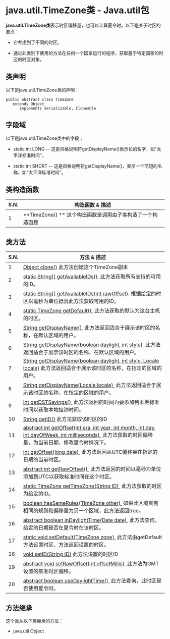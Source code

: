 # java.util.TimeZone类 - Java.util包

**java.util.TimeZone类**表示时区偏移量，也可以计算夏令时。以下是关于时区的要点：

*   它考虑到了不同的时区。

*   通过此类别下使用的方法在任何一个国家运行的程序，获取基于特定国家的时区的时区对象。

## 类声明

以下是java.util.TimeZone类的声明：

```
public abstract class TimeZone
   extends Object
      implements Serializable, Cloneable
```

## 字段域

以下是java.util.TimeZone类中的字段：

*   static int LONG -- 这是风格说明符getDisplayName()表示长的名字，如“太平洋标准时间”。

*   static int SHORT -- 这是风格说明符getDisplayName()，表示一个简短的名称，如“太平洋标准时间”。

## 类构造函数

| S.N. | 构造函数 & 描述 |
| --- | --- |
| 1 | **TimeZone() ** 这个构造函数是调用由子类构造了一个构造函数 |

## 类方法

| S.N. | 方法 & 描述 |
| --- | --- |
| 1 | [Object clone()](http://www.yiibai.com/java/util/timezone_clone.html) 此方法创建这个TimeZone副本 |
| 2 | [static String[] getAvailableIDs() ](http://www.yiibai.com/java/util/timezone_getavailableid.html) 此方法获取所有支持的可用的ID。 |
| 3 | [static String[] getAvailableIDs(int rawOffset) ](http://www.yiibai.com/java/util/timezone_getavailableid_offset.html) 根据给定的时区以毫秒为单位抵消此方法获取可用的ID。 |
| 4 | [static TimeZone getDefault() ](http://www.yiibai.com/java/util/timezone_getdefault.html) 此方法获取的默认为这台主机的时区。 |
| 5 | [String getDisplayName() ](http://www.yiibai.com/java/util/timezone_getdisplayname.html) 此方法返回适合于展示该时区的名称，在默认区域的用户。 |
| 6 | [String getDisplayName(boolean daylight, int style) ](http://www.yiibai.com/java/util/timezone_getdisplayname_daylight.html) 此方法返回适合于展示该时区的名称，在默认区域的用户。 |
| 7 | [String getDisplayName(boolean daylight, int style, Locale locale)](http://www.yiibai.com/java/util/timezone_getdisplayname_style.html) 此方法返回适合于展示该时区的名称，在指定的区域的用户。 |
| 8 | [String getDisplayName(Locale locale) ](http://www.yiibai.com/java/util/timezone_getdisplayname_locale.html) 此方法返回适合于展示该时区的名称，在指定的区域的用户。 |
| 9 | [int getDSTSavings() ](http://www.yiibai.com/java/util/timezone_getdstsavings.html) 此方法返回的时间为要添加到本地标准时间以获取本地挂钟时间。 |
| 10 | [String getID()](http://www.yiibai.com/java/util/timezone_getid.html) 此方法获取该时区的ID |
| 11 | [abstract int getOffset(int era, int year, int month, int day, int dayOfWeek, int milliseconds) ](http://www.yiibai.com/java/util/timezone_getoffset.html) 此方法获取的时区偏移量，为当前日期，修改夏令时情况下。 |
| 12 | [int getOffset(long date) ](http://www.yiibai.com/java/util/timezone_getoffset_date.html) 此方法返回从UTC偏移量在指定的日期的当前时区。 |
| 13 | [abstract int getRawOffset() ](http://www.yiibai.com/java/util/timezone_getrawoffset.html) 此方法返回的时间以毫秒为单位添加到UTC以获取标准时间在这个时区。 |
| 14 | [static TimeZone getTimeZone(String ID) ](http://www.yiibai.com/java/util/timezone_gettimezone.html) 此方法获取的时区为给定的ID。 |
| 15 | [boolean hasSameRules(TimeZone other) ](http://www.yiibai.com/java/util/timezone_hassomerules.html) 如果此区域具有相同的规则和偏移量为另一个区域，此方法返回true。 |
| 16 | [abstract boolean inDaylightTime(Date date) ](http://www.yiibai.com/java/util/timezone_indaylighttime.html) 此方法查询，给定的日期是否在夏令时在该时区。 |
| 17 | [static void setDefault(TimeZone zone) ](http://www.yiibai.com/java/util/timezone_setdefault.html) 此方法由getDefault方法设置时区，方法返回设置的时区。 |
| 18 | [void setID(String ID)](http://www.yiibai.com/java/util/timezone_setid.html) 此方法设置的时区ID |
| 19 | [abstract void setRawOffset(int offsetMillis) ](http://www.yiibai.com/java/util/timezone_setrawoffset.html) 此方法为GMT设置的基准时区偏移。 |
| 20 | [abstract boolean useDaylightTime() ](http://www.yiibai.com/java/util/timezone_usedaylighttime.html) 此方法查询，此时区是否使用夏令时。 |

## 方法继承

这个类从以下类继承的方法：

*   java.util.Object

